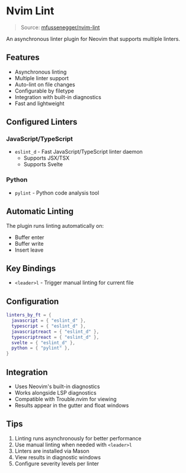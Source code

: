 # Nvim Lint

> Source: [mfussenegger/nvim-lint](https://github.com/mfussenegger/nvim-lint)

An asynchronous linter plugin for Neovim that supports multiple linters.

## Features

- Asynchronous linting
- Multiple linter support
- Auto-lint on file changes
- Configurable by filetype
- Integration with built-in diagnostics
- Fast and lightweight

## Configured Linters

### JavaScript/TypeScript
- `eslint_d` - Fast JavaScript/TypeScript linter daemon
  - Supports JSX/TSX
  - Supports Svelte

### Python
- `pylint` - Python code analysis tool

## Automatic Linting

The plugin runs linting automatically on:
- Buffer enter
- Buffer write
- Insert leave

## Key Bindings

- `<leader>l` - Trigger manual linting for current file

## Configuration

```lua
linters_by_ft = {
  javascript = { "eslint_d" },
  typescript = { "eslint_d" },
  javascriptreact = { "eslint_d" },
  typescriptreact = { "eslint_d" },
  svelte = { "eslint_d" },
  python = { "pylint" },
}
```

## Integration

- Uses Neovim's built-in diagnostics
- Works alongside LSP diagnostics
- Compatible with Trouble.nvim for viewing
- Results appear in the gutter and float windows

## Tips

1. Linting runs asynchronously for better performance
2. Use manual linting when needed with `<leader>l`
3. Linters are installed via Mason
4. View results in diagnostic windows
5. Configure severity levels per linter 